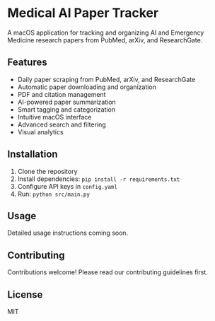 # Medical AI Paper Tracker

A macOS application for tracking and organizing AI and Emergency Medicine research papers from PubMed, arXiv, and ResearchGate.

## Features

- Daily paper scraping from PubMed, arXiv, and ResearchGate
- Automatic paper downloading and organization
- PDF and citation management
- AI-powered paper summarization
- Smart tagging and categorization
- Intuitive macOS interface
- Advanced search and filtering
- Visual analytics

## Installation

1. Clone the repository
2. Install dependencies: `pip install -r requirements.txt`
3. Configure API keys in `config.yaml`
4. Run: `python src/main.py`

## Usage

Detailed usage instructions coming soon.

## Contributing

Contributions welcome! Please read our contributing guidelines first.

## License

MIT